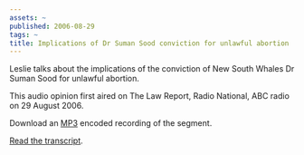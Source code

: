 ```yaml
---
assets: ~
published: 2006-08-29
tags: ~
title: Implications of Dr Suman Sood conviction for unlawful abortion
---
```

Leslie talks about the implications of the conviction of New South
Whales Dr Suman Sood for unlawful abortion.

This audio opinion first aired on The Law Report, Radio National, ABC
radio on 29 August 2006.

Download an [MP3](./lrt_20060829.mp3) encoded recording of the segment.

[Read the
transcript](http://abc.com.au/rn/lawreport/stories/2006/1724391.htm).
